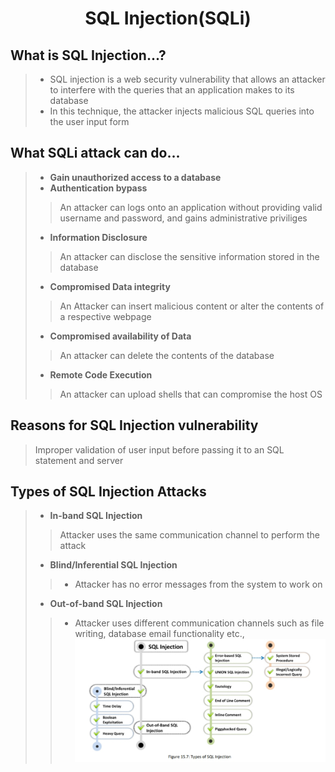 # <center>SQL Injection(SQLi)

## What is SQL Injection...?
> * SQL injection is a web security vulnerability that allows an attacker to interfere with the queries that an application makes to its database
> * In this technique, the attacker injects malicious SQL queries into the user input form 

## What SQLi attack can do...
> * <b>Gain unauthorized access to a database</b>
> * <b>Authentication bypass</b>
>> An attacker can logs onto an application without providing valid username and password, and gains administrative priviliges
> * <b>Information Disclosure</b>
>> An attacker can disclose the sensitive information stored in the database
> * <b>Compromised Data integrity</b>
>> An Attacker can insert malicious content or alter the contents of a respective webpage
> * <b>Compromised availability of Data</b>
>> An attacker can delete the contents of the database
> * <b>Remote Code Execution</b>
>> An attacker can upload shells that can compromise the host OS
 
## Reasons for SQL Injection vulnerability
> Improper validation of user input before passing it to an SQL statement and server

## Types of SQL Injection Attacks
> * <b>In-band SQL Injection</b>
>> Attacker uses the same communication channel to perform the attack
> * <b>Blind/Inferential SQL Injection</b> 
>> * Attacker has no error messages from the system to work on
> * <b>Out-of-band SQL Injection</b>
>> * Attacker uses different communication channels such as file writing, database email functionality etc.,
![Types of SQL Injection](../assets/types_of_sql_injection.png)